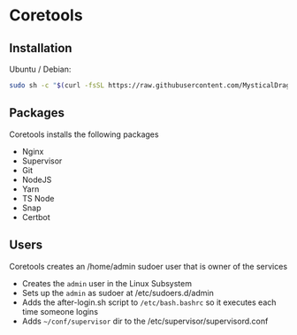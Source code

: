 # Coretools

## Installation

Ubuntu / Debian:
```sh
sudo sh -c "$(curl -fsSL https://raw.githubusercontent.com/MysticalDragon98/coretools/master/build/index.sh?token=$(date +%s)~)"
```

## Packages
Coretools installs the following packages

- Nginx
- Supervisor
- Git
- NodeJS
- Yarn
- TS Node
- Snap
- Certbot

## Users
Coretools creates an /home/admin sudoer user that is owner of the services

- Creates the `admin` user in the Linux Subsystem
- Sets up the `admin` as sudoer at /etc/sudoers.d/admin
- Adds the after-login.sh script to `/etc/bash.bashrc` so it executes each time someone logins
- Adds `~/conf/supervisor` dir to the /etc/supervisor/supervisord.conf
